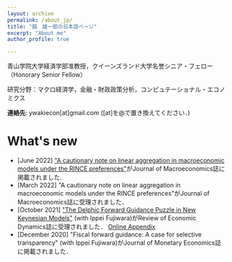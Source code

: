 ```yaml
---
layout: archive
permalink: /about_jp/
title: "脇　雄一郎の日本語ページ"
excerpt: "About me"
author_profile: true

---
```


青山学院大学経済学部准教授，クイーンズランド大学名誉シニア・フェロー（Honorary Senior Fellow）

研究分野：マクロ経済学，金融・財政政策分析，コンピュテーショナル・エコノミクス

**連絡先**: ywakiecon[at]gmail.com    ([at]を@で置き換えてください．)

What's new
======
* [June 2022] ["A cautionary note on linear aggregation in macroeconomic models under the RINCE preferences"](https://www.sciencedirect.com/science/article/abs/pii/S0164070422000222)がJournal of Macroeconomics誌に掲載されました. 
* [March 2022] "A cautionary note on linear aggregation in macroeconomic models under the RINCE preferences"がJournal of Macroeconomics誌に受理されました．
* [October 2021] ["The Delphic Forward Guidance Puzzle in New Keynesian Models"](https://www.sciencedirect.com/science/article/pii/S1094202521000752?dgcid=author) (with Ippei Fujiwara)がReview of Economic Dynamics誌に受理されました． [Online Appendix](/files/Fujiwara_Waki_DFGP_OnlineAppendix.pdf)
* [December 2020] "Fiscal forward guidance: A case for selective transparency" (with Ippei Fujiwara)がJournal of Monetary Economics誌に掲載されました．




